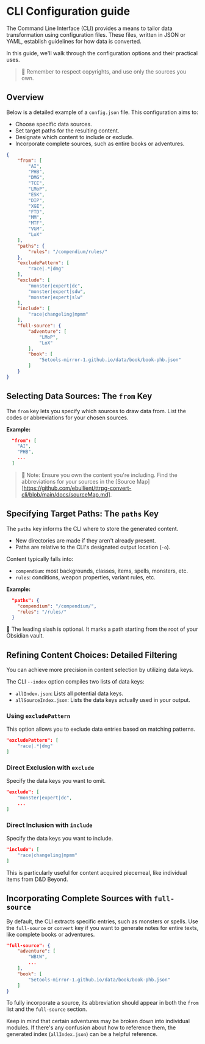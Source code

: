 # CLI Configuration guide

The Command Line Interface (CLI) provides a means to tailor data transformation using configuration files. 
These files, written in JSON or YAML, establish guidelines for how data is converted.

In this guide, we'll walk through the configuration options and their practical uses.

> 🚀 Remember to respect copyrights, and use only the sources you own.

## Overview

Below is a detailed example of a `config.json` file. This configuration aims to:

- Choose specific data sources.
- Set target paths for the resulting content.
- Designate which content to include or exclude.
- Incorporate complete sources, such as entire books or adventures.

```json
{
    "from": [
        "AI",
        "PHB",
        "DMG",
        "TCE",
        "LMoP",
        "ESK",
        "DIP",
        "XGE",
        "FTD",
        "MM",
        "MTF",
        "VGM",
        "LoX"
    ],
    "paths": {
        "rules": "/compendium/rules/"
    },
    "excludePattern": [
        "race|.*|dmg"
    ],
    "exclude": [
        "monster|expert|dc",
        "monster|expert|sdw",
        "monster|expert|slw"
    ],
    "include": [
        "race|changeling|mpmm"
    ],
    "full-source": {
        "adventure": [
            "LMoP",
            "LoX"
        ],
        "book": [
            "5etools-mirror-1.github.io/data/book/book-phb.json"
        ]
    }
}
```

## Selecting Data Sources: The `from` Key

The `from` key lets you specify which sources to draw data from. 
List the codes or abbreviations for your chosen sources.

**Example:**

```json
  "from": [
    "AI",
    "PHB",
    ...
  ]
```

> 🚀 Note: Ensure you own the content you're including. Find the abbreviations for your sources in the [Source Map][https://github.com/ebullient/ttrpg-convert-cli/blob/main/docs/sourceMap.md].

## Specifying Target Paths: The `paths` Key

The `paths` key informs the CLI where to store the generated content.

- New directories are made if they aren't already present.
- Paths are relative to the CLI's designated output location (`-o`).

Content typically falls into:

- `compendium`: most backgrounds, classes, items, spells, monsters, etc.
- `rules`: conditions, weapon properties, variant rules, etc.

**Example:**

```json
  "paths": {
    "compendium": "/compendium/",
    "rules": "/rules/"
  }
```

🔹 The leading slash is optional. It marks a path starting from the root of your Obsidian vault.

## Refining Content Choices: Detailed Filtering

You can achieve more precision in content selection by utilizing data keys.

The CLI `--index` option compiles two lists of data keys:
- `allIndex.json`: Lists all potential data keys.
- `allSourceIndex.json`: Lists the data keys actually used in your output.

### Using `excludePattern`

This option allows you to exclude data entries based on matching patterns.

```json
"excludePattern": [
    "race|.*|dmg"
]
```

### Direct Exclusion with `exclude`

Specify the data keys you want to omit.

```json
"exclude": [
    "monster|expert|dc",
    ...
]
```

### Direct Inclusion with `include`

Specify the data keys you want to include.

```json
"include": [
    "race|changeling|mpmm"
]
```

This is particularly useful for content acquired piecemeal, like individual items from D&D Beyond.

## Incorporating Complete Sources with `full-source`

By default, the CLI extracts specific entries, such as monsters or spells. 
Use the `full-source` or `convert` key if you want to generate notes for entire texts, like complete books or adventures.

```json
"full-source": {
    "adventure": [
        "WBtW",
        ...
    ],
    "book": [
        "5etools-mirror-1.github.io/data/book/book-phb.json"
    ]
}
```

To fully incorporate a source, its abbreviation should appear in both the `from` list and the `full-source` section.

Keep in mind that certain adventures may be broken down into individual modules. If there's any confusion about how to reference them, the generated index (`allIndex.json`) can be a helpful reference.
